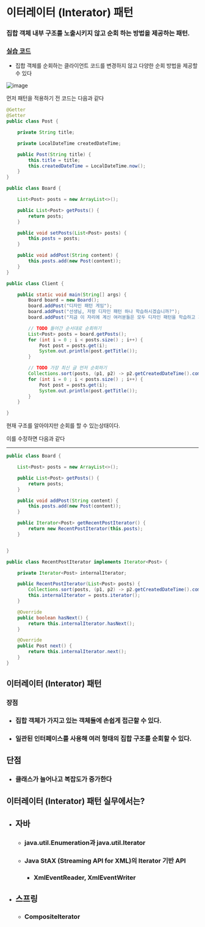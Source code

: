 # 이터레이터 (Interator) 패턴

### 집합 객체 내부 구조를 노출시키지 않고 순회 하는 방법을 제공하는 패턴. 

### [실습 코드](https://github.com/saechimdaeki/GofDesignPattern-With-Java/tree/main/src/main/java/com/example/gofdesignpatternwithjava/_03_behavioral_patterns/_16_iterator)

- 집합 객체를 순회하는 클라이언트 코드를 변경하지 않고 다양한 순회 방법을 제공할 수 있다

![image](https://user-images.githubusercontent.com/40031858/142590652-bc9b0e08-815a-4f23-9594-e0d25b6e27bf.png)

먼저 패턴을 적용하기 전 코드는 다음과 같다

```java
@Getter
@Setter
public class Post {

    private String title;

    private LocalDateTime createdDateTime;

    public Post(String title) {
        this.title = title;
        this.createdDateTime = LocalDateTime.now();
    }
}
```

```java
public class Board {

    List<Post> posts = new ArrayList<>();

    public List<Post> getPosts() {
        return posts;
    }

    public void setPosts(List<Post> posts) {
        this.posts = posts;
    }

    public void addPost(String content) {
        this.posts.add(new Post(content));
    }
}
```

```java
public class Client {

    public static void main(String[] args) {
        Board board = new Board();
        board.addPost("디자인 패턴 게임");
        board.addPost("선생님, 저랑 디자인 패턴 하나 학습하시겠습니까?");
        board.addPost("지금 이 자리에 계신 여러분들은 모두 디자인 패턴을 학습하고 계신 분들입니다.");

        // TODO 들어간 순서대로 순회하기
        List<Post> posts = board.getPosts();
        for (int i = 0 ; i < posts.size() ; i++) {
            Post post = posts.get(i);
            System.out.println(post.getTitle());
        }

        // TODO 가장 최신 글 먼저 순회하기
        Collections.sort(posts, (p1, p2) -> p2.getCreatedDateTime().compareTo(p1.getCreatedDateTime()));
        for (int i = 0 ; i < posts.size() ; i++) {
            Post post = posts.get(i);
            System.out.println(post.getTitle());
        }
    }

}
```

현재 구조를 알아야지만 순회를 할 수 있는상태이다. 

이를 수정하면 다음과 같다

---

```java
public class Board {

    List<Post> posts = new ArrayList<>();

    public List<Post> getPosts() {
        return posts;
    }

    public void addPost(String content) {
        this.posts.add(new Post(content));
    }

    public Iterator<Post> getRecentPostIterator() {
        return new RecentPostIterator(this.posts);
    }


}
```

```java
public class RecentPostIterator implements Iterator<Post> {

    private Iterator<Post> internalIterator;

    public RecentPostIterator(List<Post> posts) {
        Collections.sort(posts, (p1, p2) -> p2.getCreatedDateTime().compareTo(p1.getCreatedDateTime()));
        this.internalIterator = posts.iterator();
    }

    @Override
    public boolean hasNext() {
        return this.internalIterator.hasNext();
    }

    @Override
    public Post next() {
        return this.internalIterator.next();
    }
}
```

## 이터레이터 (Interator) 패턴

### 장점

- ### 집합 객체가 가지고 있는 객체들에 손쉽게 접근할 수 있다.

- ### 일관된 인터페이스를 사용해 여러 형태의 집합 구조를 순회할 수 있다.

## 단점

- ### 클래스가 늘어나고 복잡도가 증가한다

## 이터레이터 (Interator) 패턴 실무에서는?

- ## 자바

  - ### java.util.Enumeration과 java.util.Iterator

  - ### Java StAX (Streaming API for XML)의 Iterator 기반 API

    - ### XmlEventReader, XmlEventWriter

- ## 스프링

  - ### CompositeIterator

